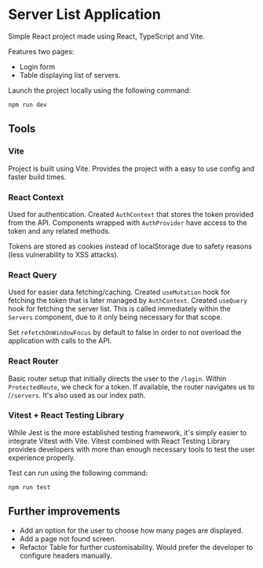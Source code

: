 # Server List Application

Simple React project made using React, TypeScript and Vite.

Features two pages: 
* Login form
* Table displaying list of servers.

Launch the project locally using the following command:

```
npm run dev
```

## Tools
### Vite

Project is built using Vite. Provides the project with a easy to use config and faster build times.

### React Context

Used for authentication. Created `AuthContext` that stores the token provided from the API. Components wrapped with `AuthProvider` have access to the token and any related methods.

Tokens are stored as cookies instead of localStorage due to safety reasons (less vulnerability to XSS attacks).

### React Query

Used for easier data fetching/caching.
Created `useMutation` hook for fetching the token that is later managed by `AuthContext`.
Created `useQuery` hook for fetching the server list. This is called immediately within the `Servers` component, due to it only being necessary for that scope.

Set `refetchOnWindowFocus` by default to false in order to not overload the application with calls to the API.

### React Router

Basic router setup that initially directs the user to the `/login`. Within `ProtectedRoute`, we check for a token. If available, the router navigates us to /`/servers`. It's also used as our index path.

### Vitest + React Testing Library

While Jest is the more established testing framework, it's simply easier to integrate Vitest with Vite. Vitest combined with React Testing Library provides developers with more than enough necessary tools to test the user experience properly.

Test can run using the following command:

```
npm run test
```

## Further improvements

* Add an option for the user to choose how many pages are displayed.
* Add a page not found screen.
* Refactor Table for further customisability. Would prefer the developer to configure headers manually.